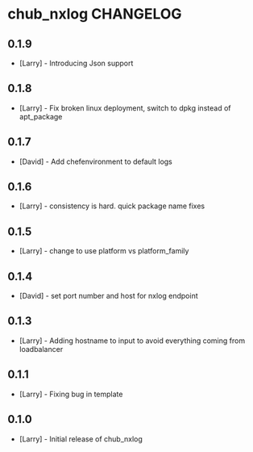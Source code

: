 chub_nxlog CHANGELOG
====================
0.1.9
-----
- [Larry] - Introducing Json support

0.1.8
-----
- [Larry] - Fix broken linux deployment, switch to dpkg instead of apt_package

0.1.7
-----
- [David] - Add chefenvironment to default logs

0.1.6
-----
- [Larry] - consistency is hard. quick package name fixes

0.1.5
-----
- [Larry] - change to use platform vs platform_family

0.1.4
-----
- [David] - set port number and host for nxlog endpoint

0.1.3
-----
- [Larry] - Adding hostname to input to avoid everything coming from loadbalancer

0.1.1
-----
- [Larry] - Fixing bug in template

0.1.0
-----
- [Larry] - Initial release of chub_nxlog
